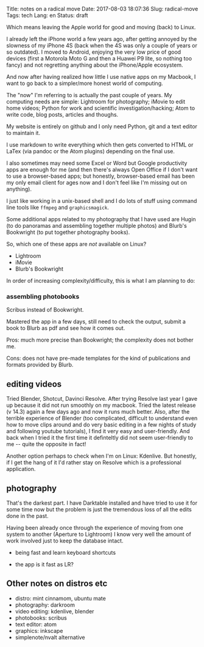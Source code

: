 Title: notes on a radical move
Date: 2017-08-03 18:07:36
Slug: radical-move
Tags: tech
Lang: en
Status: draft


Which means leaving the Apple world for good and moving (back) to Linux.

I already left the iPhone world a few years ago, after getting annoyed by the slowness of my iPhone 4S (back when the 4S was only a couple of years or so outdated). I moved to Android, enjoying the very low price of good devices (first a Motorola Moto G and then a Huawei P9 lite, so nothing too fancy) and not regretting anything about the iPhone/Apple ecosystem.

And now after having realized how little I use native apps on my Macbook, I want to go back to a simpler/more honest world of computing.

The "now" I'm referring to is actually the past couple of years. My computing needs are simple: Lightroom for photography; iMovie to edit home videos; Python for work and scientific investigation/hacking; Atom to write code, blog posts, articles and thoughs.

My website is entirely on github and I only need Python, git and a text editor to maintain it.

I use markdown to write everything which then gets converted to HTML or LaTex (via pandoc or the Atom plugins) depending on the final use.

I also sometimes may need some Excel or Word but Google productivity apps are enough for me (and then there's always Open Office if I don't want to use a browser-based apps; but honestly, browser-based email has been my only email client for ages now and I don't feel like I'm missing out on anything).

I just like working in a unix-based shell and I do lots of stuff using command line tools like `ffmpeg` and `graphicsmagick`.

Some additional apps related to my photography that I have used are Hugin (to do panoramas and assembling together multiple photos) and Blurb's Bookwright (to put together photography books).

So, which one of these apps are *not* available on Linux?

* Lightroom
* iMovie
* Blurb's Bookwright

In order of increasing complexity/difficulty, this is what I am planning to do:

### assembling photobooks

Scribus instead of Bookwright.

Mastered the app in a few days, still need to check the output, submit a book to Blurb as pdf and see how it comes out.

Pros: much more precise than Bookwright; the complexity does not bother me.

Cons: does not have pre-made templates for the kind of publications and formats provided by Blurb.

## editing videos

Tried Blender, Shotcut, Davinci Resolve. After trying Resolve last year I gave up because it did not run smoothly on my macbook. Tried the latest release (v 14.3) again a few days ago and now it runs much better. Also, after the terrible experience of Blender (too complicated, difficult to understand even how to move clips around and do very basic editing in a few nights of study and following youtube tutorials), I find it very easy and user-friendly. And back when I tried it the first time it definteltly did not seem user-friendly to me -- quite the opposite in fact!

Another option perhaps to check when I'm on Linux: Kdenlive. But honestly, if I get the hang of it I'd rather stay on Resolve which is a professional application.

## photography

That's the darkest part. I have Darktable installed and have tried to use it for some time now but the problem is just the tremendous loss of all the edits done in the past.

Having been already once through the experience of moving from one system to another (Aperture to Lightroom) I know very well the amount of work involved just to keep the database intact.

* being fast and learn keyboard shortcuts

* the app is it fast as LR?


## Other notes on distros etc

* distro: mint cinnamom, ubuntu mate
* photography: darkroom
* video editing: kdenlive, blender
* photobooks: scribus
* text editor: atom
* graphics: inkscape
* simplenote/nvalt alternative
